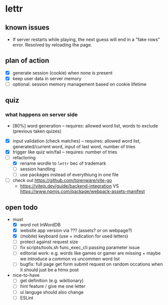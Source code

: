 # lettr

## known issues
* If server restarts while playing, the next guess will end in a "fake rows" error. Resolved by reloading the page.

## plan of action
* [x] generate session (cookie) when none is present 
* [x] keep user data in server memory
* [ ] optional: session memory management based on cookie lifetime

## quiz
### what happens on server side
* [80%] word generation – requires: allowed word list, words to exclude (previous taken quizes)
* [x] input validation (check matches) – requires: allowed word list, generated/current word, input of last word, number of tries
* [x] trigger like quiz win/fail – requires: number of tries
* [ ] refactoring
    * [x] rename wordle to `lettr` bec of trademark
    * [ ] session handling
    * [ ] use packages instead of everythiung in one file
* [ ] check out https://github.com/torenware/vite-go
    * https://vitejs.dev/guide/backend-integration VS https://www.npmjs.com/package/webpack-assets-manifest

## open todo
- must
    * [x] word not InWordDB
    * [x] website app version via ??? (assets? or on webpage?)
    * [x] (mobile) keyboard (use + indication for used letters)
    * [ ] protect against request size
    * [ ] fix scripts/tools.sh func_exec_cli passing parameter issue
    * [ ] editorial work: e.g. words like games or gamer are missing + maybe we introduce a common vs uncommen word list
    * [ ] bugfix: full page get form submit request on random occations when it should just be a htmx post
- nice-to-have
    * [ ] get definition (e.g. wikitionary)
    * [ ] hint feature / give me one letter
    * [ ] ui languge should also change
    * [ ] ESLint

